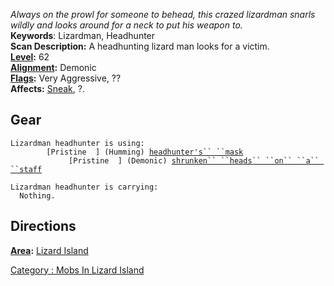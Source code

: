 *Always on the prowl for someone to behead, this crazed lizardman snarls
wildly and looks around for a neck to put his weapon to.*  
**Keywords**: Lizardman, Headhunter  
**Scan Description:** A headhunting lizard man looks for a victim.  
**[Level](Level "wikilink"):** 62  
**[Alignment](Alignment "wikilink"):** Demonic  
**[Flags](:Category:_Mob_Types "wikilink"):** Very Aggressive, ??  
**Affects:** [Sneak](Sneak "wikilink"), ?.

## Gear

`Lizardman headhunter is using:`  
`  `<worn on head>`      [Pristine  ] (Humming) `[`headhunter's`` ``mask`](Headhunter's_Mask "wikilink")  
`  `<wielded>`           [Pristine  ] (Demonic) `[`shrunken`` ``heads`` ``on`` ``a`` ``staff`](Shrunken_Heads_On_A_Staff "wikilink")

`Lizardman headhunter is carrying:`  
`  Nothing.`

## Directions

**[Area](:Category:_Areas "wikilink"):** [ Lizard
Island](:Category:_Lizard_Island "wikilink")

[Category : Mobs In Lizard
Island](Category_:_Mobs_In_Lizard_Island "wikilink")
